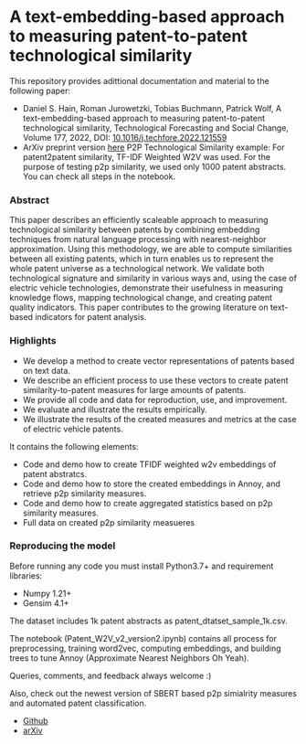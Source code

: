 # A text-embedding-based approach to measuring patent-to-patent technological similarity

This repository provides adittional documentation and material to the following paper:


* Daniel S. Hain, Roman Jurowetzki, Tobias Buchmann, Patrick Wolf, A text-embedding-based approach to measuring patent-to-patent technological similarity, Technological Forecasting and Social Change, Volume 177, 2022, DOI: [10.1016/j.techfore.2022.121559](https://doi.org/10.1016/j.techfore.2022.121559)
* ArXiv preprint version [here](https://arxiv.org/abs/2003.12303)
P2P Technological Similarity example: For patent2patent similarity, TF-IDF Weighted W2V was used. For the purpose of testing p2p similarity, we used only 1000 patent abstracts. You can check all steps in the notebook. 

### Abstract

This paper describes an efficiently scaleable approach to measuring technological similarity between patents by combining embedding techniques from natural language processing with nearest-neighbor approximation. Using this methodology, we are able to compute similarities between all existing patents, which in turn enables us to represent the whole patent universe as a technological network. We validate both technological signature and similarity in various ways and, using the case of electric vehicle technologies, demonstrate their usefulness in measuring knowledge flows, mapping technological change, and creating patent quality indicators. This paper contributes to the growing literature on text-based indicators for patent analysis. 

### Highlights

* We develop a method to create vector representations of patents based on text data.
* We describe an efficient process to use these vectors to create patent similarity-to-patent measures for large amounts of patents.
* We provide all code and data for reproduction, use, and improvement.
* We evaluate and illustrate the results empirically.
* We illustrate the results of the created measures and metrics at the case of electric vehicle patents.

It contains the following elements:

* Code and demo how to create TFIDF weighted w2v embeddings of patent abstratcs.
* Code and demo how to store the created embeddings in Annoy, and retrieve p2p similarity measures.
* Code and demo how to create aggregated statistics based on p2p similarity measures.
* Full data on created p2p similarity measueres

### Reproducing the model

Before running any code you must install Python3.7+ and requirement libraries:
* Numpy 1.21+
* Gensim 4.1+

The dataset includes 1k patent abstracts as patent_dtatset_sample_1k.csv.

The notebook (Patent_W2V_v2_version2.ipynb) contains all process for preprocessing, training word2vec, computing embeddings, and building trees to tune Annoy (Approximate Nearest Neighbors Oh Yeah).

Queries, comments, and feedback always welcome :)

Also, check out the newest version of SBERT based p2p simialrity measures and automated patent classification.

* [Github](https://github.com/AI-Growth-Lab/Patent-Classification)
* [arXiv](https://arxiv.org/abs/2103.11933)
